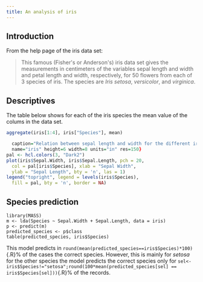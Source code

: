 ```yaml
---
title: An analysis of iris
---
```


Introduction
-------------------------

From the help page of the iris data set:

> This famous (Fisher's or Anderson's) iris data set gives the
> measurements in centimeters of the variables sepal length and
> width and petal length and width, respectively, for 50 flowers
> from each of 3 species of iris.  The species are _Iris setosa_,
> _versicolor_, and _virginica_.


Descriptives
--------------------------

The table below shows for each of the iris species the mean value of the colums in the data set. 

```{.R #table fun=output_table caption="Mean values for each of the properties for each of the iris species."}
aggregate(iris[1:4], iris["Species"], mean)
```


```{.R #figure fun=output_figure 
  caption="Relation between sepal length and width for the different iris species." 
  name="iris" height=6 width=8 units="in" res=150}
pal <- hcl.colors(3, "Dark2")
plot(iris$Sepal.Width, iris$Sepal.Length, pch = 20, 
  col = pal[iris$Species], xlab = "Sepal Width", 
  ylab = "Sepal Length", bty = 'n', las = 1)
legend("topright", legend = levels(iris$Species), 
  fill = pal, bty = 'n', border = NA)
```



Species prediction
---------------------------------

```{.R}
library(MASS)
m <- lda(Species ~ Sepal.Width + Sepal.Length, data = iris)
p <- predict(m)
predicted_species <- p$class
table(predicted_species, iris$Species)
```

This model predicts in `round(mean(predicted_species==iris$Species)*100)`{.R}% of the
cases the correct species. However, this is mainly for *setosa* for the other species the
model predicts the correct species only for
`sel<-iris$Species!="setosa";round(100*mean(predicted_species[sel] == iris$Species[sel]))`{.R}% of
the records.



